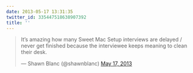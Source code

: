```yaml
---
date: 2013-05-17 13:31:35
twitter_id: 335447518638907392
title: ''
---
```


<blockquote class="twitter-tweet"><p lang="en" dir="ltr">It’s amazing how many Sweet Mac Setup interviews are delayed / never get finished because the interviewee keeps meaning to clean their desk.</p>&mdash; Shawn Blanc (@shawnblanc) <a href="https://twitter.com/shawnblanc/status/335438742129086464?ref_src=twsrc%5Etfw">May 17, 2013</a></blockquote>
<script async src="https://platform.twitter.com/widgets.js" charset="utf-8"></script>
